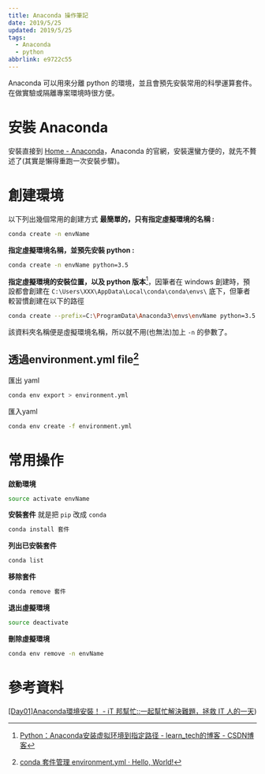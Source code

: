 ```yaml
---
title: Anaconda 操作筆記
date: 2019/5/25
updated: 2019/5/25
tags:
  - Anaconda
  - python
abbrlink: e9722c55
---
```

Anaconda 可以用來分離 python 的環境，並且會預先安裝常用的科學運算套件。在做實驗或隔離專案環境時很方便。
<!--more-->
# 安裝 Anaconda
安裝直接到 [Home - Anaconda](https://www.anaconda.com/)，Anaconda 的官網，安裝還蠻方便的，就先不贅述了(其實是懶得重跑一次安裝步驟)。
# 創建環境
以下列出幾個常用的創建方式
**最簡單的，只有指定虛擬環境的名稱 :**
```bash
conda create -n envName
```

**指定虛擬環境名稱，並預先安裝 python :**
```bash
conda create -n envName python=3.5
```

**指定虛擬環境的安裝位置，以及 python 版本**[^1]，因筆者在 windows 創建時，預設都會創建在 `C:\Users\XXX\AppData\Local\conda\conda\envs\` 底下，但筆者較習慣創建在以下的路徑
```bash
conda create --prefix=C:\ProgramData\Anaconda3\envs\envName python=3.5
```
該資料夾名稱便是虛擬環境名稱，所以就不用(也無法)加上 `-n` 的參數了。
## 透過environment.yml file[^2]
匯出 yaml
```bash
conda env export > environment.yml
```

匯入yaml
```bash
conda env create -f environment.yml
```
# 常用操作
**啟動環境**
```bash
source activate envName
```

**安裝套件**
就是把 `pip` 改成 `conda`
```bash
conda install 套件
```

**列出已安裝套件**
```bash
conda list
```

**移除套件**
```bash
conda remove 套件
```

**退出虛擬環境**
```bash
source deactivate
```

**刪除虛擬環境**
```bash
conda env remove -n envName
```
# 參考資料
[[Day01]Anaconda環境安裝！ - iT 邦幫忙::一起幫忙解決難題，拯救 IT 人的一天](https://ithelp.ithome.com.tw/articles/10192460))


[^1]: [Python：Anaconda安装虚拟环境到指定路径 - learn_tech的博客 - CSDN博客]([https://blog.csdn.net/learn_tech/article/details/80748450](https://blog.csdn.net/learn_tech/article/details/80748450))

[^2]:[conda 套件管理 environment.yml · Hello, World!](http://pre.tir.tw/008/blog/output/conda_yml.html)
<!--stackedit_data:
eyJoaXN0b3J5IjpbLTMxNzk0ODQ2Nl19
-->